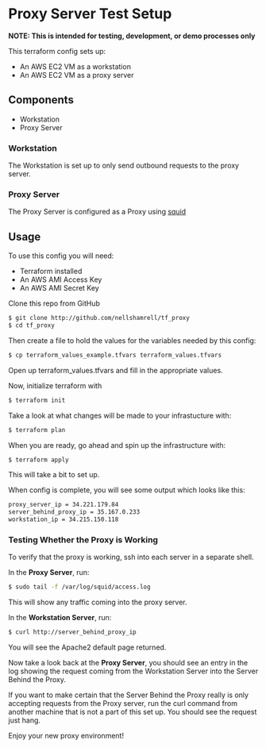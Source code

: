 # Proxy Server Test Setup

**NOTE: This is intended for testing, development, or demo processes only**

This terraform config sets up:
* An AWS EC2 VM as a workstation
* An AWS EC2 VM as a proxy server

## Components

* Workstation
* Proxy Server

### Workstation

The Workstation is set up to only send outbound requests to the proxy server.

### Proxy Server

The Proxy Server is configured as a Proxy using [squid](http://www.squid-cache.org/)

## Usage

To use this config you will need:
* Terraform installed
* An AWS AMI Access Key
* An AWS AMI Secret Key

Clone this repo from GitHub

```bash
$ git clone http://github.com/nellshamrell/tf_proxy
$ cd tf_proxy
```

Then create a file to hold the values for the variables needed by this config:

```bash
$ cp terraform_values_example.tfvars terraform_values.tfvars
```

Open up terraform_values.tfvars and fill in the appropriate values.

Now, initialize terraform with 

```bash
$ terraform init
```

Take a look at what changes will be made to your infrastucture with:

```bash
$ terraform plan
```

When you are ready, go ahead and spin up the infrastructure with:

```bash
$ terraform apply
```

This will take a bit to set up.

When config is complete, you will see some output which looks like this:

```bash
proxy_server_ip = 34.221.179.84
server_behind_proxy_ip = 35.167.0.233
workstation_ip = 34.215.150.118
```

### Testing Whether the Proxy is Working

To verify that the proxy is working, ssh into each server in a separate shell.

In the **Proxy Server**, run:

```bash
$ sudo tail -f /var/log/squid/access.log
```

This will show any traffic coming into the proxy server.

In the **Workstation Server**, run:

```bash
$ curl http://server_behind_proxy_ip
```

You will see the Apache2 default page returned.

Now take a look back at the **Proxy Server**, you should see an entry in the log showing the request coming from the Workstation Server into the Server Behind the Proxy.

If you want to make certain that the Server Behind the Proxy really is only accepting requests from the Proxy server, run the curl command from another machine that is not a part of this set up. You should see the request just hang.

Enjoy your new proxy environment!